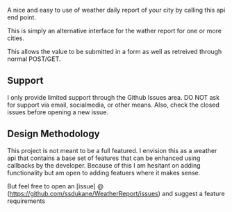
A nice and easy to use of weather daily report of your city by calling this api end point.

This is simply an alternative interface for the wather report for one or more cities.  

This allows the value to be submitted in a form as well as retreived through normal POST/GET.



## Support


I only provide limited support through the Github Issues area. DO NOT ask for support via email, socialmedia, or other means. Also, check the closed issues before opening a new issue.



## Design Methodology 


This project is not meant to be a full featured. I envision this as a weather api that contains a base set of features that can be enhanced using callbacks by the developer. Because of this I am hesitant on adding functionality but am open to adding featuers where it makes sense.

But feel free to open an [issue]
@
(https://github.com/ssdukane/WeatherReport/issues) and suggest a feature requirements